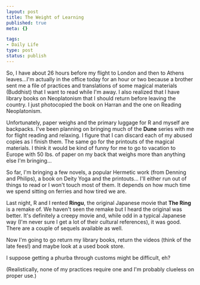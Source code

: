 ```yaml
--- 
layout: post
title: The Weight of Learning
published: true
meta: {}

tags: 
- Daily Life
type: post
status: publish
---
```

So, I have about 26 hours before my flight to London and then to Athens leaves...I&apos;m actually in the office today for an hour or two because a brother sent me a file of practices and translations of some magical materials (Buddhist) that I want to read while I&apos;m away. I also realized that I have library books on Neoplatonism that I should return before leaving the country. I just photocopied the book on Harran and the one on Reading Neoplatonism. 

Unfortunately, paper weighs and the primary luggage for R and myself are backpacks. I&apos;ve been planning on bringing much of the <b>Dune</b> series with me for flight reading and relaxing. I figure that I can discard each of my abused copies as I finish them. The same go for the printouts of the magical materials. I think it would be kind of funny for me to go to vacation to Europe with 50 lbs. of paper on my back that weighs more than anything else I&apos;m bringing...

 So far, I&apos;m bringing a few novels, a popular Hermetic work (from Denning and Philips), a book on Deity Yoga and the printouts... I&apos;ll either run out of things to read or I won&apos;t touch most of them. It depends on how much time we spend sitting on ferries and how tired we are. 

Last night, R and I rented <b>Ringu</b>, the original Japanese movie that <b>The Ring</b> is a remake of. We haven&apos;t seen the remake but I heard the original was better. It&apos;s definitely a creepy movie and, while odd in a typical Japanese way (I&apos;m never sure I get a lot of their cultural references), it was good. There are a couple of sequels available as well.

Now I&apos;m going to go return my library books, return the videos (think of the late fees!) and maybe look at a used book store.

I suppose getting a phurba through customs might be difficult, eh?

(Realistically, none of my practices require one and I&apos;m probably clueless on proper use.)
